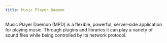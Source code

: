 ```yaml
---
title: Music Player Daemon
---
```


Music Player Daemon (MPD) is a flexible, powerful, server-side
application for playing music.  Through plugins and libraries it can
play a variety of sound files while being controlled by its network
protocol.
